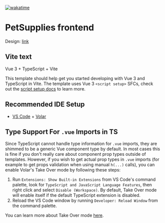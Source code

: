 [![wakatime](https://wakatime.com/badge/user/8d08f782-1e26-465b-80a6-182bffe3949d/project/8d80898e-d763-44a3-ac5d-bd8dc96cb481.svg?kill_cache=1)](https://wakatime.com/badge/user/8d08f782-1e26-465b-80a6-182bffe3949d/project/8d80898e-d763-44a3-ac5d-bd8dc96cb481)

# PetSupplies frontend

Design: [link](https://www.figma.com/file/adIOXvgN6fpPtFBNDH9Ft4/PetSipplies)

## Vite text

Vue 3 + TypeScript + Vite

This template should help get you started developing with Vue 3 and TypeScript in Vite. The template uses Vue 3 `<script setup>` SFCs, check out the [script setup docs](https://v3.vuejs.org/api/sfc-script-setup.html#sfc-script-setup) to learn more.

## Recommended IDE Setup

- [VS Code](https://code.visualstudio.com/) + [Volar](https://marketplace.visualstudio.com/items?itemName=Vue.volar)

## Type Support For `.vue` Imports in TS

Since TypeScript cannot handle type information for `.vue` imports, they are shimmed to be a generic Vue component type by default. In most cases this is fine if you don't really care about component prop types outside of templates. However, if you wish to get actual prop types in `.vue` imports (for example to get props validation when using manual `h(...)` calls), you can enable Volar's Take Over mode by following these steps:

1. Run `Extensions: Show Built-in Extensions` from VS Code's command palette, look for `TypeScript and JavaScript Language Features`, then right click and select `Disable (Workspace)`. By default, Take Over mode will enable itself if the default TypeScript extension is disabled.
2. Reload the VS Code window by running `Developer: Reload Window` from the command palette.

You can learn more about Take Over mode [here](https://github.com/johnsoncodehk/volar/discussions/471).

